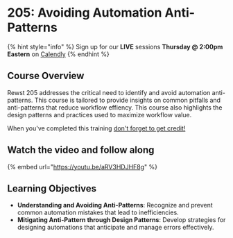 # 205: Avoiding Automation Anti-Patterns

{% hint style="info" %}
Sign up for our **LIVE** sessions **Thursday @ 2:00pm** **Eastern** on [Calendly](https://calendly.com/cluck-u/rewst-205)
{% endhint %}

## **Course Overview**

Rewst 205 addresses the critical need to identify and avoid automation anti-patterns. This course is tailored to provide insights on common pitfalls and anti-patterns that reduce workflow effiency. This course also highlights the design patterns and practices used to maximize workflow value.

When you've completed this training [don't forget to get credit!](https://app.rewst.io/form/0191484b-e07a-7c2d-b0e0-c7069adfc72e)

## Watch the video and follow along

{% embed url="https://youtu.be/aRV3HDJHF8g" %}

## **Learning Objectives**

* **Understanding and Avoiding Anti-Patterns**: Recognize and prevent common automation mistakes that lead to inefficiencies.
* **Mitigating Anti-Pattern through Design Patterns**: Develop strategies for designing automations that anticipate and manage errors effectively.
